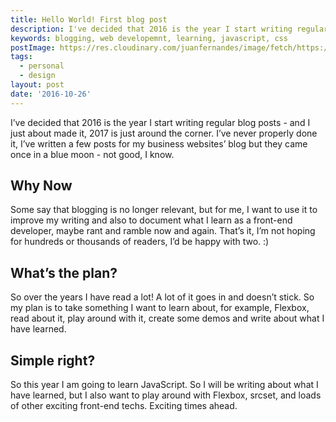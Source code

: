 ```yaml
---
title: Hello World! First blog post
description: I've decided that 2016 is the year I start writing regular blog posts - and I just about made it, 2017 is just around the corner. I've never properly done it, I've written a few posts for my business websites' blog but they came once in a blue moon - not good, I know.
keywords: blogging, web developemnt, learning, javascript, css
postImage: https://res.cloudinary.com/juanfernandes/image/fetch/https://imgs.juanfernandes.uk/cms/resources/computer-18363301920-1.jpg
tags:
  - personal
  - design
layout: post
date: '2016-10-26'
---
```

I’ve decided that 2016 is the year I start writing regular blog posts - and I just about made it, 2017 is just around the corner. I’ve never properly done it, I’ve written a few posts for my business websites’ blog but they came once in a blue moon - not good, I know.

## Why Now
Some say that blogging is no longer relevant, but for me, I want to use it to improve my writing and also to document what I learn as a front-end developer, maybe rant and ramble now and again. That’s it, I’m not hoping for hundreds or thousands of readers, I’d be happy with two. :)

## What’s the plan?
So over the years I have read a lot! A lot of it goes in and doesn’t stick. So my plan is to take something I want to learn about, for example, Flexbox, read about it, play around with it, create some demos and write about what I have learned.

## Simple right?
So this year I am going to learn JavaScript. So I will be writing about what I have learned, but I also want to play around with Flexbox, srcset, and loads of other exciting front-end techs. Exciting times ahead.
